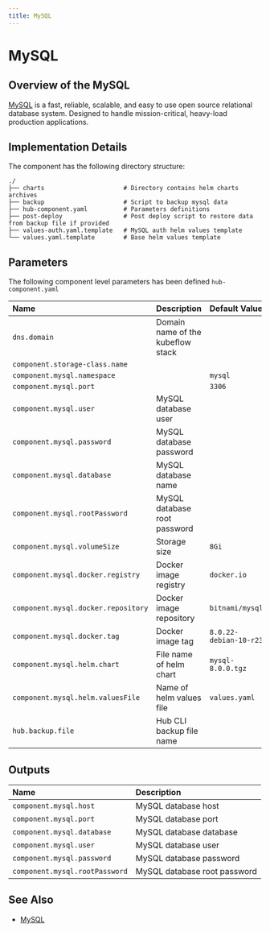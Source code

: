 ```yaml
---
title: MySQL
---
```

# MySQL

## Overview of the MySQL

[MySQL](https://www.mysql.com/) is a fast, reliable, scalable, and easy to use open source relational database system. Designed to handle mission-critical, heavy-load production applications.

## Implementation Details

The component has the following directory structure:

```text
./
├── charts                      # Directory contains helm charts archives
├── backup                      # Script to backup mysql data
├── hub-component.yaml          # Parameters definitions
├── post-deploy                 # Post deploy script to restore data from backup file if provided
├── values-auth.yaml.template   # MySQL auth helm values template
└── values.yaml.template        # Base helm values template
```

## Parameters

The following component level parameters has been defined `hub-component.yaml`

| Name | Description | Default Value |
| :--- | :---        | :---          |
| `dns.domain` | Domain name of the kubeflow stack | |
| `component.storage-class.name` | | |
| `component.mysql.namespace` | | `mysql` |
| `component.mysql.port` | | `3306` |
| `component.mysql.user` | MySQL database user | |
| `component.mysql.password` | MySQL database password | |
| `component.mysql.database` | MySQL database name | |
| `component.mysql.rootPassword` | MySQL database root password | |
| `component.mysql.volumeSize` | Storage size | `8Gi` |
| `component.mysql.docker.registry` | Docker image registry | `docker.io` |
| `component.mysql.docker.repository` | Docker image repository | `bitnami/mysql` |
| `component.mysql.docker.tag` | Docker image tag | `8.0.22-debian-10-r23` |
| `component.mysql.helm.chart` | File name of helm chart | `mysql-8.0.0.tgz` |
| `component.mysql.helm.valuesFile` | Name of helm values file | `values.yaml` |
| `hub.backup.file` | Hub CLI backup file name | |

## Outputs

| Name | Description |
| :--- | :---        |
| `component.mysql.host` | MySQL database host |
| `component.mysql.port` | MySQL database port |
| `component.mysql.database` | MySQL database database |
| `component.mysql.user` | MySQL database user |
| `component.mysql.password` | MySQL database password |
| `component.mysql.rootPassword` | MySQL database root password |

## See Also

- [MySQL](https://www.mysql.com/)

